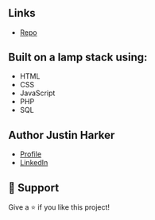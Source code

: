 <h1 align="center"><Blogging Over Borders></h1>

<p align="center"><University Project></p>

## Links

- [Repo](https://github.com/Rohit19060/<project-name> "<project-name> Repo")


## Built on a lamp stack using:

- HTML
- CSS
- JavaScript
- PHP
- SQL

## Author Justin Harker

- [Profile](https://github.com/jhazured)
- [LinkedIn](https://www.linkedin.com/in/justin-harker-1117a768/)

## 🤝 Support
Give a ⭐️ if you like this project!
